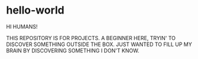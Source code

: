 # hello-world
HI HUMANS!

THIS REPOSITORY IS FOR PROJECTS. A BEGINNER HERE, TRYIN' TO DISCOVER SOMETHING OUTSIDE THE BOX.
JUST WANTED TO FILL UP MY BRAIN BY DISCOVERING SOMETHING I DON'T KNOW.


